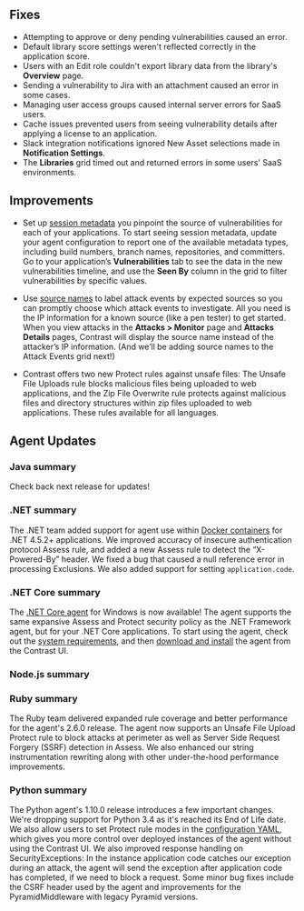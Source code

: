 <!--
title: "Contrast 3.6.5 - June 2019"
description: "Contrast 3.6.5 June 2019"
tags: "3.6.5 June Release Notes"
-->

## Fixes

* Attempting to approve or deny pending vulnerabilities caused an error.
* Default library score settings weren't reflected correctly in the application score.
* Users with an Edit role couldn't export library data from the library's **Overview** page.
* Sending a vulnerability to Jira with an attachment caused an error in some cases.
* Managing user access groups caused internal server errors for SaaS users.
* Cache issues prevented users from seeing vulnerability details after applying a license to an application.
* Slack integration notifications ignored New Asset selections made in **Notification Settings**.
* The **Libraries** grid timed out and returned errors in some users' SaaS environments.

## Improvements

* Set up [session metadata](user-vulnerableapps.html#session) you pinpoint the source of vulnerabilities for each of your applications. To start seeing session metadata, update your agent configuration to report one of the available metadata types, including build numbers, branch names, repositories, and committers. Go to your application’s **Vulnerabilities** tab to see the data in the new vulnerabilities timeline, and use the **Seen By** column in the grid to filter vulnerabilities by specific values.

* Use [source names](admin-ipmgmt.html#source-name) to label attack events by expected sources so you can promptly choose which attack events to investigate. All you need is the IP information for a known source (like a pen tester) to get started. When you view attacks in the **Attacks > Monitor** page and **Attacks Details** pages, Contrast will display the source name instead of the attacker’s IP information. (And we’ll be adding source names to the Attack Events grid next!)

* Contrast offers two new Protect rules against unsafe files: The Unsafe File Uploads rule blocks malicious files being uploaded to web applications, and the Zip File Overwrite rule protects against malicious files and directory structures within zip files uploaded to web applications. These rules available for all languages.


## Agent Updates

### Java summary

Check back next release for updates!

### .NET summary 

The .NET team added support for agent use within [Docker containers](installation-netinstall.html#net-docker) for .NET 4.5.2+ applications. We improved accuracy of insecure authentication protocol Assess rule, and added a new Assess rule to detect the “X-Powered-By” header. We fixed a bug that caused a null reference error in processing Exclusions. We also added support for setting `application.code`.

### .NET Core summary

The [.NET Core agent](installation-netcore.html#netcore-overview) for Windows is now available! The agent supports the same expansive Assess and Protect security policy as the .NET Framework agent, but for your .NET Core applications. To start using the agent, check out the [system requirements](installation-netcore.html#netcore-system), and then [download and install](installation-netcoreinstall.html) the agent from the Contrast UI. 

### Node.js summary 



### Ruby summary 

The Ruby team delivered expanded rule coverage and better performance for the agent's 2.6.0 release. The agent now supports an Unsafe File Upload Protect rule to block attacks at perimeter as well as Server Side Request Forgery (SSRF) detection in Assess. We also enhanced our string instrumentation rewriting along with other under-the-hood performance improvements.

### Python summary

The Python agent's 1.10.0 release introduces a few important changes. We're dropping support for Python 3.4 as it's reached its End of Life date. We also allow users to set Protect rule modes in the [configuration YAML](installation-pythonconfig.html), which gives you more control over deployed instances of the agent without using the Contrast UI. We also improved response handling on SecurityExceptions: In the instance application code catches our exception during an attack, the agent will send the exception after application code has completed, if we need to block a request. Some minor bug fixes include the CSRF header used by the agent and improvements for the PyramidMiddleware with legacy Pyramid versions.

